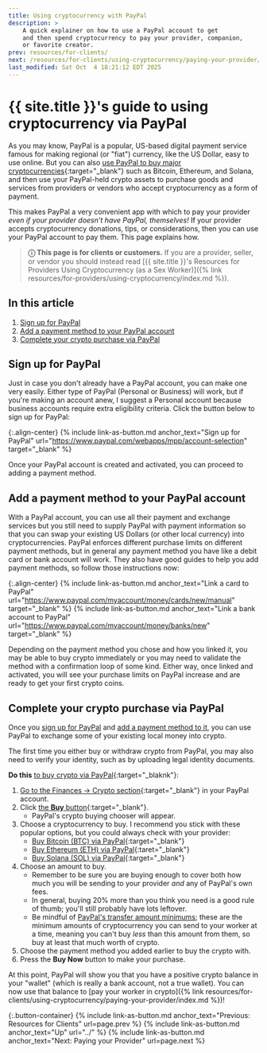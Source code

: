 ```yaml
---
title: Using cryptocurrency with PayPal
description: >
    A quick explainer on how to use a PayPal account to get
    and then spend cryptocurrency to pay your provider, companion,
    or favorite creator.
prev: resources/for-clients/
next: /resources/for-clients/using-cryptocurrency/paying-your-provider/
last_modified: Sat Oct  4 18:21:12 EDT 2025
---
```


# {{ site.title }}'s guide to using cryptocurrency via PayPal

As you may know, PayPal is a popular, US-based digital payment service famous for making regional (or "fiat") currency, like the US Dollar, easy to use online. But you can also [use PayPal to buy major cryptocurrencies](https://www.paypal.com/digital-wallet/manage-money/crypto){:target="_blank"} such as Bitcoin, Ethereum, and Solana, and then use your PayPal-held crypto assets to purchase goods and services from providers or vendors who accept cryptocurrency as a form of payment.

This makes PayPal a very convenient app with which to pay your provider *even if your provider doesn't have PayPal, themselves!* If your provider accepts cryptocurrency donations, tips, or considerations, then you can use your PayPal account to pay them. This page explains how.

> **&#9432; This page is for clients or customers.** If you are a provider, seller, or vendor you should instead read [{{ site.title }}'s Resources for Providers Using Cryptocurrency (as a Sex Worker)]({% link resources/for-providers/using-cryptocurrency/index.md %}).

## In this article

1. [Sign up for PayPal](#sign-up-for-paypal)
1. [Add a payment method to your PayPal account](#add-a-payment-method-to-your-paypal-account)
1. [Complete your crypto purchase via PayPal](#complete-your-crypto-purchase-via-paypal)

## Sign up for PayPal

Just in case you don't already have a PayPal account, you can make one very easily. Either type of PayPal (Personal or Business) will work, but if you're making an account anew, I suggest a Personal account because business accounts require extra eligibility criteria. Click the button below to sign up for PayPal:

{:.align-center}
{% include link-as-button.md anchor_text="Sign up for PayPal" url="https://www.paypal.com/webapps/mpp/account-selection" target="_blank" %}

Once your PayPal account is created and activated, you can proceed to adding a payment method.

## Add a payment method to your PayPal account

With a PayPal account, you can use all their payment and exchange services but you still need to supply PayPal with payment information so that you can swap your existing US Dollars (or other local currency) into cryptocurrencies. PayPal enforces different purchase limits on different payment methods, but in general any payment method you have like a debit card or bank account will work. They also have good guides to help you add payment methods, so follow those instructions now:

{:.align-center}
{% include link-as-button.md anchor_text="Link a card to PayPal" url="https://www.paypal.com/myaccount/money/cards/new/manual" target="_blank" %} {% include link-as-button.md anchor_text="Link a bank account to PayPal" url="https://www.paypal.com/myaccount/money/banks/new" target="_blank" %}

Depending on the payment method you chose and how you linked it, you may be able to buy crypto immediately or you may need to validate the method with a confirmation loop of some kind. Either way, once linked and activated, you will see your purchase limits on PayPal increase and are ready to get your first crypto coins.

## Complete your crypto purchase via PayPal

Once you [sign up for PayPal](#sign-up-for-paypal) and [add a payment method to it](#add-a-payment-method-to-your-paypal-account), you can use PayPal to exchange some of your existing local money into crypto.

The first time you either buy or withdraw crypto from PayPal, you may also need to verify your identity, such as by uploading legal identity documents.

**Do this** [to buy crypto via PayPal](https://www.paypal.com/cshelp/article/how-do-i-buy-cryptocurrency-on-paypal-help567){:target="_blaknk"}:

1. [Go to the Finances &rarr; Crypto section](https://www.paypal.com/myaccount/crypto){:target="_blank"} in your PayPal account.
1. Click [the **Buy** button](https://www.paypal.com/myaccount/crypto/quick/buy){:target="_blank"}.
    - PayPal's crypto buying chooser will appear.
1. Choose a cryptocurrency to buy. I recommend you stick with these popular options, but you could always check with your provider:
    - [Buy Bitcoin (BTC) via PayPal](https://www.paypal.com/myaccount/crypto/BTC/buy/amount){:target="_blank"}
    - [Buy Ethereum (ETH) via PayPal](https://www.paypal.com/myaccount/crypto/ETH/buy/amount){:taret="_blank"}
    - [Buy Solana (SOL) via PayPal](https://www.paypal.com/myaccount/crypto/SOL/buy/amount){:target="_blank"}
1. Choose an amount to buy.
    - Remember to be sure you are buying enough to cover both how much you will be sending to your provider *and* any of PayPal's own fees.
    - In general, buying 20% more than you think you need is a good rule of thumb; you'll still probably have lots leftover.
    - Be mindful of [PayPal's transfer amount minimums](https://www.paypal.com/us/cshelp/article/how-do-i-transfer-my-crypto-help822#:~:text=What%20is%20the%20minimum%20transfer%20amount%3f); these are the minimum amounts of cryptocurrency you can send to your worker at a time, meaning you can't buy *less* than this amount from them, so buy at least that much worth of crypto.
1. Choose the payment method you added earlier to buy the crypto with.
1. Press the **Buy Now** button to make your purchase.

At this point, PayPal will show you that you have a positive crypto balance in your "wallet" (which is really a bank account, not a true wallet). You can now use that balance to [pay your worker in crypto]({% link resources/for-clients/using-cryptocurrency/paying-your-provider/index.md %})!

{:.button-container}
{% include link-as-button.md anchor_text="Previous: Resources for Clients" url=page.prev %} {% include link-as-button.md anchor_text="Up" url="../" %} {% include link-as-button.md anchor_text="Next: Paying your Provider" url=page.next %}
